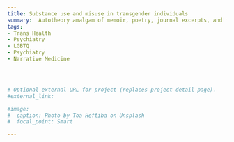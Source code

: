 ```yaml
---
title: Substance use and misuse in transgender individuals
summary:  Autotheory amalgam of memoir, poetry, journal excerpts, and feminist/queer/trans theory exploring the binds of gender and transness, and probing the bounds of non-toxic masculinity [1 book in preparation]
tags:
- Trans Health
- Psychiatry
- LGBTQ
- Psychiatry
- Narrative Medicine




# Optional external URL for project (replaces project detail page).
#external_link: 

#image:
#  caption: Photo by Toa Heftiba on Unsplash
#  focal_point: Smart

---
```

